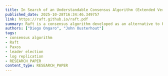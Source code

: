 ```yaml
---
title: In Search of an Understandable Consensus Algorithm (Extended Version)
published_date: 2025-10-28T16:34:46.349757
link: https://raft.github.io/raft.pdf
summary: Raft is a consensus algorithm developed as an alternative to Paxos, focusing on simplicity and understandability while providing equivalent results and efficiency. It simplifies the consensus problem into leader election, log replication, and safety, ensuring safety and consistency in distributed systems. Raft handles cluster membership changes efficiently and uses a strong leadership approach to simplify the algorithm. It has been shown to be easier to learn and implement compared to Paxos, with open-source implementations used by several companies. The algorithm ensures log entries are safely replicated and committed, handles leader election, and supports safe configuration changes. Raft's approach prioritizes understandability, correctness, and performance, making it a practical foundation for system building.
authors: ["Diego Ongaro", "John Ousterhout"]
tags:
- consensus algorithm
- Raft
- Paxos
- leader election
- log replication
- RESEARCH_PAPER
content_type: RESEARCH_PAPER
---
```


